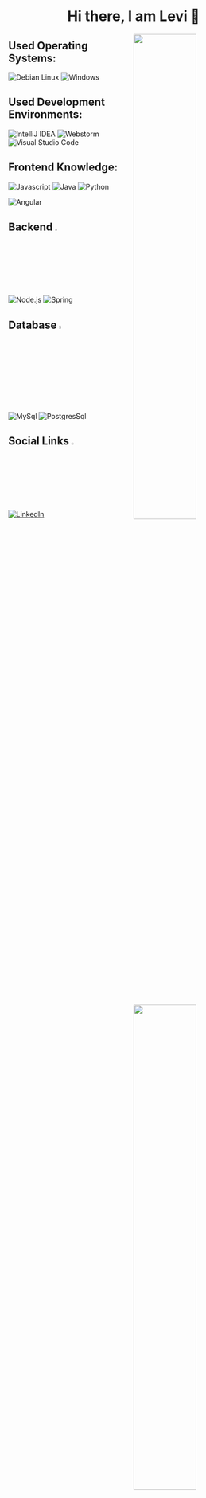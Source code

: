 <h1 align="center"> Hi there, I am Levi 👋 </h1>


<img width="50%" align="right" position="absolute" src="https://github-readme-stats.vercel.app/api?username=MartincsekLevente&show_icons=true&theme=dracula&text_color=F8F8F2&icon_color=79DAFA&title_color=1E90FF&hide_border=false&custom_title=Github%20Statistics&hide_title=true"/>

<h2>Used Operating Systems:</h2>

![Debian Linux](https://img.shields.io/badge/Linux%20Debian-282A36?style=for-the-badge&logo=Debian&logoColor=79DAFA) ![Windows](https://img.shields.io/badge/Windows-282A36?style=for-the-badge&logo=windows&logoColor=79DAFA)

<h2>Used Development Environments:</h2>

![IntelliJ IDEA](https://img.shields.io/badge/IntelliJ%20Idea-282A36?style=for-the-badge&logo=intellijidea&logoColor=79DAFA) ![Webstorm](https://img.shields.io/badge/Webstorm-282A36?style=for-the-badge&logo=webstorm&logoColor=79DAFA) ![Visual Studio Code](https://img.shields.io/badge/Visual%20Studio%20Code-282A36?style=for-the-badge&logo=Visual%20Studio&logoColor=79DAFA)

<img width="50%" align="right" position="absolute" src="https://github-readme-stats.vercel.app/api/top-langs/?username=MartincsekLevente&hide=C%23,PLSQL,EJS,HTML,ShaderLab,C%2B%2B,objective-C%2B%2B,HLSL&langs_count=4&layout=compact&theme=dracula&text_color=F8F8F2&icon_color=79DAFA&title_color=DD6387&hide_border=false&custom_title=Most%20Used%20Languages&hide_title=true"/>

<h2> Frontend Knowledge: </h2>

<img width="50%" align="right" position="absolute" src="https://streak-stats.demolab.com/?user=MartincsekLevente&theme=dark&background=282A36&hide_border=false&fire=FF0000&ring=1E90FF&currStreakLabel=1E90FF&sideNums=F8F8F2"/>

![Javascript](https://img.shields.io/badge/javascript-282A36?style=for-the-badge&logo=javascript&logoColor=79DAFA) ![Java](https://img.shields.io/badge/java-282A36?style=for-the-badge&logo=java&logoColor=79DAFA) ![Python](https://img.shields.io/badge/python-282A36?style=for-the-badge&logo=python&logoColor=79DAFA)



![Angular](https://img.shields.io/badge/angular-282A36?style=for-the-badge&logo=angular&logoColor=79DAFA)

<h2>Backend <img width="3%" src="https://prod-acb5.kxcdn.com/wp-content/uploads/2018/02/spring-icon-200x196.png"></h2>

![Node.js](https://img.shields.io/badge/node.js-282A36?style=for-the-badge&logo=node.js&logoColor=79DAFA) ![Spring](https://img.shields.io/badge/spring-282A36?style=for-the-badge&logo=spring&logoColor=79DAFA)

<h2>Database <img width="4%" src="https://bmtraders.com/images/Database/Database-4.gif"/></h2>

![MySql](https://img.shields.io/badge/mysql-282A36?style=for-the-badge&logo=mysql&logoColor=79DAFA) ![PostgresSql](https://img.shields.io/badge/postgresql-282A36?style=for-the-badge&logo=postgresql&logoColor=79DAFA)

<h2>Social Links <img width="3%" src="https://www.pngarts.com/files/3/URL-Chain-Link-PNG-Free-Download.png"/></h2>

[![LinkedIn](https://img.shields.io/badge/LinkedIn-282A36?style=for-the-badge&logo=linkedin&logoColor=79DAFA)](https://www.linkedin.com/in/attila-szerencses-b92082232/) 
